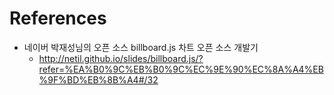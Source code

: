 # References

* 네이버 박재성님의 오픈 소스 billboard.js 차트 오픈 소스 개발기
  * <http://netil.github.io/slides/billboard.js/?refer=%EA%B0%9C%EB%B0%9C%EC%9E%90%EC%8A%A4%EB%9F%BD%EB%8B%A4#/32>

